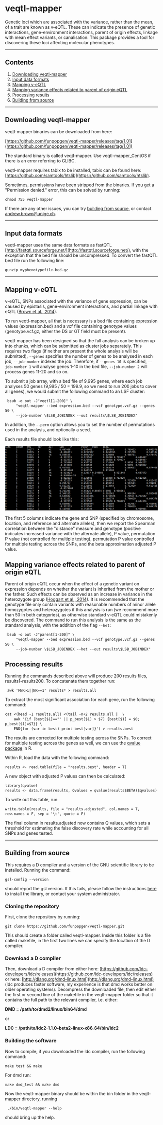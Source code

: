 # veqtl-mapper

Genetic loci which are associated with the variance, rather than the mean, of a trait are known as v-eQTL. These can indicate the presence of genetic interactions, gene-environment interactions, parent of origin effects, linkage with mean effect variants, or canalisation. This package provides a tool for discovering these loci affecting molecular phenotypes.

***

## Contents

1. [Downloading veqtl-mapper](#downloading-veqtl-mapper)
2. [Input data formats](#input-data-formats)
3. [Mapping v-eQTL](#mapping-v-eqtl)
4. [Mapping variance effects related to parent of origin eQTL](#mapping-variance-effects-related-to-parent-of-origin-eqtl)
5. [Processing results](#processing-results)
6. [Building from source](#building-from-source)

***

## Downloading veqtl-mapper

veqtl-mapper binaries can be downloaded from here:

[https://github.com/funpopgen/veqtl-mapper/releases/tag/1.01](https://github.com/funpopgen/veqtl-mapper/releases/tag/1.01)

The standard binary is called veqtl-mapper. Use veqtl-mapper_CentOS if there is an error referring to GLIBC.

veqtl-mapper requires tabix to be installed, tabix can be found here: [https://github.com/samtools/htslib](https://github.com/samtools/htslib).

Sometimes, permissions have been stripped from the binaries. If you get a "Permission denied." error, this can be solved by running:

    chmod 755 veqtl-mapper

If there are any other issues, you can try [building from source](#building-from-source), or contact [andrew.brown@unige.ch](mailto:andrew.brown@unige.ch).


***

## Input data formats

veqtl-mapper uses the same data formats as fastQTL [http://fastqtl.sourceforge.net/](http://fastqtl.sourceforge.net/), with the exception that the bed file should be uncompressed. To convert the fastQTL bed file run the following line:

    gunzip myphenotypefile.bed.gz

***

## Mapping v-eQTL

v-eQTL, SNPs associated with the variance of gene expression, can be caused by epistasis, gene-environment interactions, and partial linkage with eQTL ([Brown et al., 2014](https://elifesciences.org/content/3/e01381)).

To run veqtl-mapper, all that is necessary is a bed file containing expression values (expression.bed) and a vcf file containing genotype values (genotype.vcf.gz, either the DS or GT field must be present).

veqtl-mapper has been designed so that the full analysis can be broken up into chunks, which can be submitted as cluster jobs separately. This requires two flags (if neither are present the whole analysis will be submitted), `--genes` specifies the number of genes to be analysed in each job, `--job-number` indexes the job. Therefore, if `--genes 10` is specified, `--job-number 1` will analyse genes 1-10 in the bed file, `--job-number 2` will process genes 11-20 and so on.

To submit a job array, with a bed file of 9,995 genes, where each job analyses 50 genes (9,995 / 50 = 199.9, so we need to run 200 jobs to cover all genes), we would submit the following command to an LSF cluster:

     bsub -o out -J"veqtl[1-200]" \
         "veqtl-mapper --bed expression.bed --vcf genotype.vcf.gz --genes 50 \
         --job-number \$LSB_JOBINDEX --out results\$LSB_JOBINDEX"

In addition, the `--perm` option allows you to set the number of permutations used in the analysis, and optionally a seed.

Each results file should look like this:

![veqtl-mapper results example](screenshots/VEQM.results.png)

The first 5 columns indicate the gene and SNP (specified by chromosome, location, and reference and alternate alleles), then we report the Spearman correlation between the "distance" measure and genotype (positive indicates increased variance with the alternate allele), P value, permutation P value (not controlled for multiple testing), permutation P value controlled for multiple testing across the SNPs, and the beta approximation adjusted P value.

## Mapping variance effects related to parent of origin eQTL

Parent of origin eQTL occur when the effect of a genetic variant on expression depends on whether the variant is inherited from the mother or the father. Such effects can be observed as an increase in variance in the heterozygote group ([Hoggart et al., 2014](http://journals.plos.org/plosgenetics/article?id=10.1371/journal.pgen.1004508)). It is recommended that the genotype file only contain variants with reasonable numbers of minor allele homozygotes and heterozygotes if this analysis is run (we recommend more than 50 in both categories), as otherwise standard v-eQTL could mistakenly be discovered. The command to run this analysis is the same as the standard analysis, with the addition of the flag `--het`:

     bsub -o out -J"parent[1-200]" \
         "veqtl-mapper --bed expression.bed --vcf genotype.vcf.gz --genes 50 \
         --job-number \$LSB_JOBINDEX --het --out results\$LSB_JOBINDEX"

## Processing results

Running the commands described above will produce 200 results files, results1-results200. To concatenate them together run:

     awk 'FNR>1||NR==1' results* > results.all


To extract the most significant association for each gene, run the following command:

    cat <(head -1 results.all) <(tail -n+2 results.all |  \
        awk '{if (best[$1]=="" || p_best[$1] > $7) {best[$1] = $0; p_best[$1]=$7}} \
	    END{for (var in best) print best[var]}') > results.best

The results are corrected for multiple testing across the SNPs. To correct for multiple testing across the genes as well, we can use the [qvalue package](http://genomine.org/papers/Storey_FDR_2011.pdf) in R.

Within R, load the data with the following command:

    results <- read.table(file = "results.best", header = T)

A new object with adjusted P values can then be calculated:

    library(qvalue)
    results <- data.frame(results, Qvalues = qvalue(results$BETA)$qvalues)

To write out this table, run:

    write.table(results, file = "results.adjusted", col.names = T, row.names = F, sep = '\t', quote = F)

The final column in results.adjusted now contains Q values, which sets a threshold for estimating the false discovery rate while accounting for all SNPs and genes tested.
    
***

## Building from source

This requires a D compiler and a version of the GNU scientific library to be installed. Running the command:

    gsl-config --version

should report the gsl version. If this fails, please follow the instructions [here](https://www.gnu.org/software/gsl/) to install the library, or contact your system administrator.

### Cloning the repository

First, clone the repository by running:

    git clone https://github.com/funpopgen/veqtl-mapper.git

This should create a folder called veqtl-mapper. Inside this folder is a file called makefile, in the first two lines we can specify the location of the D compiler.

### Download a D compiler

Then, download a D compiler from either here: [https://github.com/ldc-developers/ldc/releases](https://github.com/ldc-developers/ldc/releases) or here: [http://dlang.org/dmd-linux.html](http://dlang.org/dmd-linux.html) (ldc produces faster software, my experience is that dmd works better on older operating systems). Decompress the downloaded file, then edit either the first or second line of the makefile in the veqtl-mapper folder so that it contains the full path to the relevant compiler, i.e. either:

**DMD = /path/to/dmd2/linux/bin64/dmd**

or

**LDC = /path/to/ldc2-1.1.0-beta2-linux-x86_64/bin/ldc2**

### Building the software

Now to compile, if you downloaded the ldc compiler, run the following command:

    make test && make

For dmd run:

    make dmd_test && make dmd

Now the veqtl-mapper binary should be within the bin folder in the veqtl-mapper directory, running

     ./bin/veqtl-mapper --help

should bring up the help.
